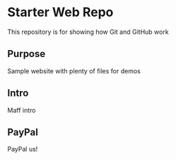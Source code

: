 # Starter Web Repo

This repository is for showing how Git and GitHub work

## Purpose

Sample website with plenty of files for demos

## Intro

Maff intro

## PayPal

PayPal us!